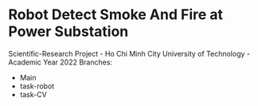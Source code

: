 # Robot Detect Smoke And Fire at Power Substation
Scientific-Research Project - Ho Chi Minh City University of Technology - Academic Year 2022
Branches:
- Main
- task-robot
- task-CV
